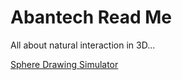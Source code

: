 Abantech Read Me
===

All about natural interaction in 3D...

[Sphere Drawing Simulator]( index.html )
